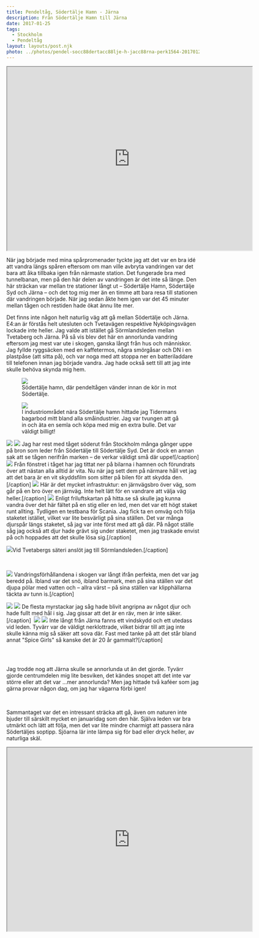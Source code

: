 ```yaml
---
title: Pendeltåg, Södertälje Hamn - Järna
description: Från Södertälje Hamn till Järna
date: 2017-01-25
tags:
  - Stockholm
  - Pendeltåg
layout: layouts/post.njk
photo: ../photos/pendel-socc88dertacc88lje-h-jacc88rna-perk1564-20170125.jpg
---
```

<iframe src="https://www.google.com/maps/d/embed?mid=1I1rzxWYJsPfhQt4Vd1ARNbHydKzuBHk3" width="640" height="480"></iframe>

När jag började med mina spårpromenader tyckte jag att det var en bra idé att vandra längs spåren eftersom om man ville avbryta vandringen var det bara att åka tillbaka igen från närmaste station. Det fungerade bra med tunnelbanan, men på den här delen av vandringen är det inte så länge. Den här sträckan var mellan tre stationer långt ut – Södertälje Hamn, Södertälje Syd och Järna – och det tog mig mer än en timme att bara resa till stationen där vandringen började. När jag sedan åkte hem igen var det 45 minuter mellan tågen och restiden hade ökat ännu lite mer.

Det finns inte någon helt naturlig väg att gå mellan Södertälje och Järna. E4:an är förstås helt utesluten och Tvetavägen respektive Nyköpingsvägen lockade inte heller. Jag valde att istället gå Sörmlandsleden mellan Tvetaberg och Järna. På så vis blev det här en annorlunda vandring eftersom jag mest var ute i skogen, ganska långt från hus och människor. Jag fyllde ryggsäcken med en kaffetermos, några smörgåsar och DN i en plastpåse (att sitta på), och var noga med att stoppa ner en batteriladdare till telefonen innan jag började vandra. Jag hade också sett till att jag inte skulle behöva skynda mig hem.

<figure>
  <img class="wp-image-107 size-full" src="../photos/pendel-socc88dertacc88lje-h-jacc88rna-perk1460-20170125.jpg">
  <figcaption>Södertälje hamn, där pendeltågen vänder innan de kör in mot Södertälje.</figcaption>
</figure>

<figure>
  <img class="wp-image-108 size-full" src="../photos/pendel-socc88dertacc88lje-h-jacc88rna-perk1470-20170125.jpg" />
  <figcaption>I industriområdet nära Södertälje hamn hittade jag Tidermans bagarbod mitt bland alla småindustrier. Jag var tvungen att gå in och äta en semla och köpa med mig en extra bulle. Det var väldigt billigt!
  </figcaption>
</figure>

<img class="breakout alignnone wp-image-106 size-full" src="../photos/pendel-socc88dertacc88lje-h-jacc88rna-perk1475-20170125.jpg" />

<img class="wp-image-105 size-full" src="../photos/pendel-socc88dertacc88lje-h-jacc88rna-perk1480-20170125.jpg" />
Jag har rest med tåget söderut från Stockholm många gånger uppe på bron som leder från Södertälje till Södertälje Syd. Det är dock en annan sak att se tågen nerifrån marken – de verkar väldigt små där uppe![/caption]

<img class="wp-image-104 size-full" src="../photos/pendel-socc88dertacc88lje-h-jacc88rna-perk1477-20170125.jpg" />
Från fönstret i tåget har jag tittat ner på bilarna i hamnen och förundrats över att nästan alla alltid är vita. Nu när jag sett dem på närmare håll vet jag att det bara är en vit skyddsfilm som sitter på bilen för att skydda den.[/caption]

<img class="wp-image-101 size-full" src="../photos/pendel-socc88dertacc88lje-h-jacc88rna-perk1490-20170125.jpg" />
Här är det mycket infrastruktur: en järnvägsbro över väg, som går på en bro över en järnväg. Inte helt lätt för en vandrare att välja väg heller.[/caption]

<img class="wp-image-102 size-full" src="../photos/pendel-socc88dertacc88lje-h-jacc88rna-perk1493-20170125.jpg" />
Enligt friluftskartan på hitta.se så skulle jag kunna vandra över det här fältet på en stig eller en led, men det var ett högt staket runt allting. Tydligen en testbana för Scania. Jag fick ta en omväg och följa staketet istället, vilket var lite besvärligt på sina ställen. Det var många djurspår längs staketet, så jag var inte först med att gå där. På något ställe såg jag också att djur hade grävt sig under staketet, men jag traskade envist på och hoppades att det skulle lösa sig.[/caption]

<img class="wp-image-100 size-full" src="../photos/pendel-socc88dertacc88lje-h-jacc88rna-perk1508-20170125.jpg" />Vid Tvetabergs säteri anslöt jag till Sörmlandsleden.[/caption]

<img class="alignnone size-full wp-image-98" src="../photos/pendel-socc88dertacc88lje-h-jacc88rna-perk1514-20170125.jpg" alt="" />

<img class="alignnone size-full wp-image-99" src="../photos/pendel-socc88dertacc88lje-h-jacc88rna-perk1521-20170125.jpg" alt="" />

<img class="wp-image-97 size-full" src="../photos/pendel-socc88dertacc88lje-h-jacc88rna-perk1529-20170125.jpg" /> Vandringsförhållandena i skogen var långt ifrån perfekta, men det var jag beredd på. Ibland var det snö, ibland barmark, men på sina ställen var det djupa pölar med vatten och – allra värst – på sina ställen var klipphällarna täckta av tunn is.[/caption]

<img class="breakout alignnone wp-image-96 size-full" src="../photos/pendel-socc88dertacc88lje-h-jacc88rna-perk1535-20170125.jpg" />

<img class="wp-image-95 size-full" src="../photos/pendel-socc88dertacc88lje-h-jacc88rna-perk1545-20170125.jpg" />
De flesta myrstackar jag såg hade blivit angripna av något djur och hade fullt med hål i sig. Jag gissar att det är en räv, men är inte säker.[/caption]

<img class="alignnone size-full wp-image-94" src="../photos/pendel-socc88dertacc88lje-h-jacc88rna-perk1561-20170125.jpg" alt="" />

<img class="breakout alignnone wp-image-93 size-full" src="../photos/pendel-socc88dertacc88lje-h-jacc88rna-perk1564-20170125.jpg" />

<img class="wp-image-92 size-full" src="../photos/pendel-socc88dertacc88lje-h-jacc88rna-perk1579-20170125.jpg" />
Inte långt från Järna fanns ett vindskydd och ett utedass vid leden. Tyvärr var de väldigt nerklottrade, vilket bidrar till att jag inte skulle känna mig så säker att sova där. Fast med tanke på att det står bland annat "Spice Girls" så kanske det är 20 år gammalt?[/caption]

&nbsp;

<img class="alignnone size-full wp-image-91" src="../photos/pendel-socc88dertacc88lje-h-jacc88rna-perk1581-20170125.jpg" alt="" />

Jag trodde nog att Järna skulle se annorlunda ut än det gjorde. Tyvärr gjorde centrumdelen mig lite besviken, det kändes snopet att det inte var större eller att det var ...mer annorlunda? Men jag hittade två kaféer som jag gärna provar någon dag, om jag har vägarna förbi igen!

<img class="alignnone size-full wp-image-90" src="../photos/pendel-socc88dertacc88lje-h-jacc88rna-perk1593-20170125.jpg" alt="" />

<img class="alignnone size-full wp-image-89" src="../photos/pendel-socc88dertacc88lje-h-jacc88rna-perk1595-20170125.jpg" alt="" />

Sammantaget var det en intressant sträcka att gå, även om naturen inte bjuder till särskilt mycket en januaridag som den här. Själva leden var bra utmärkt och lätt att följa, men det var lite mindre charmigt att passera nära Södertäljes soptipp. Sjöarna lär inte lämpa sig för bad eller dryck heller, av naturliga skäl.

<iframe src="https://www.google.com/maps/d/embed?mid=1I1rzxWYJsPfhQt4Vd1ARNbHydKzuBHk3" width="640" height="480"></iframe>